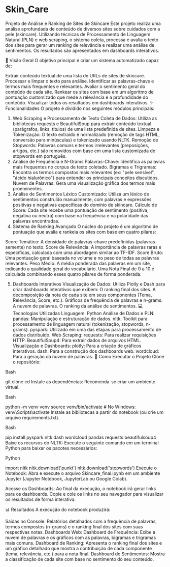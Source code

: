 # Skin_Care

Projeto de Análise e Ranking de Sites de Skincare
Este projeto realiza uma análise aprofundada de conteúdo de diversos sites sobre cuidados com a pele (skincare). Utilizando técnicas de Processamento de Linguagem Natural (PLN) e web scraping, o sistema coleta, processa e avalia o texto dos sites para gerar um ranking de relevância e realizar uma análise de sentimentos. Os resultados são apresentados em dashboards interativos.

📜 Visão Geral
O objetivo principal é criar um sistema automatizado capaz de:

Extrair conteúdo textual de uma lista de URLs de sites de skincare.
Processar e limpar o texto para análise.
Identificar as palavras-chave e termos mais frequentes e relevantes.
Avaliar o sentimento geral do conteúdo de cada site.
Rankear os sites com base em um algoritmo de pontuação customizado que mede a relevância e a profundidade do conteúdo.
Visualizar todos os resultados em dashboards interativos.
✨ Funcionalidades
O projeto é dividido nos seguintes módulos principais:

1. Web Scraping e Processamento de Texto
Coleta de Dados: Utiliza as bibliotecas requests e BeautifulSoup para extrair conteúdo textual (parágrafos, links, títulos) de uma lista predefinida de sites.
Limpeza e Tokenização: O texto extraído é normalizado (remoção de tags HTML, conversão para minúsculas) e tokenizado usando NLTK.
Remoção de Stopwords: Palavras comuns e termos irrelevantes (preposições, artigos, etc.) são removidos com base em uma lista customizada de stopwords em português.
2. Análise de Frequência e N-Grams
Palavras-Chave: Identifica as palavras mais frequentes no corpus de texto coletado.
Bigramas e Trigramas: Encontra os termos compostos mais relevantes (ex: "pele sensível", "ácido hialurônico") para entender os principais conceitos discutidos.
Nuvem de Palavras: Gera uma visualização gráfica dos termos mais proeminentes.
3. Análise de Sentimentos
Léxico Customizado: Utiliza um léxico de sentimentos construído manualmente, com palavras e expressões positivas e negativas específicas do domínio de skincare.
Cálculo de Score: Cada site recebe uma pontuação de sentimento (positiva, negativa ou neutra) com base na frequência e na polaridade das palavras encontradas.
4. Sistema de Ranking Avançado
O núcleo do projeto é um algoritmo de pontuação que avalia e rankeia os sites com base em quatro pilares:

Score Temático: A densidade de palavras-chave predefinidas (palavras-semente) no texto.
Score de Relevância: A importância de palavras raras e específicas, calculada com uma abordagem similar ao TF-IDF.
Score Bruto: Uma pontuação geral baseada no volume e no peso de todas as palavras relevantes.
Peso Médio: A média ponderada das palavras em um site, indicando a qualidade geral do vocabulário.
Uma Nota Final de 0 a 10 é calculada combinando esses quatro pilares de forma ponderada.

5. Dashboards Interativos
Visualização de Dados: Utiliza Plotly e Dash para criar dashboards interativos que exibem:
O ranking final dos sites.
A decomposição da nota de cada site em seus componentes (Tema, Relevância, Score, etc.).
Gráficos de frequência de palavras e n-grams.
A nuvem de palavras.
O ranking da análise de sentimentos.
💻 Tecnologias Utilizadas
Linguagem: Python
Análise de Dados e PLN:
pandas: Manipulação e estruturação de dados.
nltk: Toolkit para processamento de linguagem natural (tokenização, stopwords, n-grams).
pyspark: Utilizado em uma das etapas para processamento de dados distribuído.
Web Scraping:
requests: Para realizar requisições HTTP.
BeautifulSoup4: Para extrair dados de arquivos HTML.
Visualização e Dashboards:
plotly: Para a criação de gráficos interativos.
dash: Para a construção dos dashboards web.
wordcloud: Para a geração da nuvem de palavras.
🚀 Como Executar o Projeto
Clone o repositório:

Bash

git clone <url-do-seu-repositorio>
cd <nome-do-repositorio>
Instale as dependências:
Recomenda-se criar um ambiente virtual.

Bash

python -m venv venv
source venv/bin/activate  # No Windows: venv\Scripts\activate
Instale as bibliotecas a partir do notebook (ou crie um arquivo requirements.txt).

Bash

pip install pyspark nltk dash wordcloud pandas requests beautifulsoup4
Baixe os recursos do NLTK:
Execute o seguinte comando em um terminal Python para baixar os pacotes necessários:

Python

import nltk
nltk.download('punkt')
nltk.download('stopwords')
Execute o Notebook:
Abra e execute o arquivo Skincare_final.ipynb em um ambiente Jupyter (Jupyter Notebook, JupyterLab ou Google Colab).

Acesse os Dashboards:
Ao final da execução, o notebook irá gerar links para os dashboards. Copie e cole os links no seu navegador para visualizar os resultados de forma interativa.

📊 Resultados
A execução do notebook produzirá:

Saídas no Console: Relatórios detalhados com a frequência de palavras, termos compostos (n-grams) e o ranking final dos sites com suas respectivas notas.
Dashboards Web:
Dashboard de Frequência: Exibe a nuvem de palavras e os gráficos com as palavras, bigramas e trigramas mais comuns.
Dashboard de Ranking: Apresenta o ranking final dos sites e um gráfico detalhado que mostra a contribuição de cada componente (tema, relevância, etc.) para a nota final.
Dashboard de Sentimentos: Mostra a classificação de cada site com base no sentimento do seu conteúdo.
